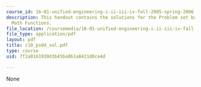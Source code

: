 ```yaml
---
course_id: 16-01-unified-engineering-i-ii-iii-iv-fall-2005-spring-2006
description: This handout contains the solutions for the Problem set based on Simple
  Math Functions.
file_location: /coursemedia/16-01-unified-engineering-i-ii-iii-iv-fall-2005-spring-2006/7f2a0161930d3b45ba861a8421d8ce4d_c10_ps04_sol.pdf
file_type: application/pdf
layout: pdf
title: c10_ps04_sol.pdf
type: course
uid: 7f2a0161930d3b45ba861a8421d8ce4d

---
```

None